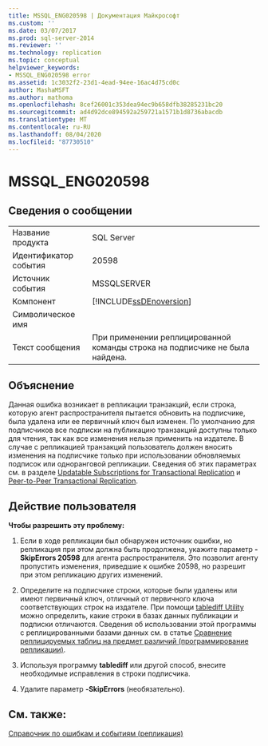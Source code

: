 ```yaml
---
title: MSSQL_ENG020598 | Документация Майкрософт
ms.custom: ''
ms.date: 03/07/2017
ms.prod: sql-server-2014
ms.reviewer: ''
ms.technology: replication
ms.topic: conceptual
helpviewer_keywords:
- MSSQL_ENG020598 error
ms.assetid: 1c3032f2-23d1-4ead-94ee-16ac4d75cd0c
author: MashaMSFT
ms.author: mathoma
ms.openlocfilehash: 8cef26001c353dea94ec9b658dfb38285231bc20
ms.sourcegitcommit: ad4d92dce894592a259721a1571b1d8736abacdb
ms.translationtype: MT
ms.contentlocale: ru-RU
ms.lasthandoff: 08/04/2020
ms.locfileid: "87730510"
---
```

# <a name="mssql_eng020598"></a>MSSQL_ENG020598
    
## <a name="message-details"></a>Сведения о сообщении  
  
|||  
|-|-|  
|Название продукта|SQL Server|  
|Идентификатор события|20598|  
|Источник события|MSSQLSERVER|  
|Компонент|[!INCLUDE[ssDEnoversion](../../includes/ssdenoversion-md.md)]|  
|Символическое имя||  
|Текст сообщения|При применении реплицированной команды строка на подписчике не была найдена.|  
  
## <a name="explanation"></a>Объяснение  
 Данная ошибка возникает в репликации транзакций, если строка, которую агент распространителя пытается обновить на подписчике, была удалена или ее первичный ключ был изменен. По умолчанию для подписчиков все подписки на публикацию транзакций доступны только для чтения, так как все изменения нельзя применить на издателе. В случае с репликацией транзакций пользователь должен вносить изменения на подписчике только при использовании обновляемых подписок или одноранговой репликации. Сведения об этих параметрах см. в разделе [Updatable Subscriptions for Transactional Replication](transactional/updatable-subscriptions-for-transactional-replication.md) и [Peer-to-Peer Transactional Replication](transactional/peer-to-peer-transactional-replication.md).  
  
## <a name="user-action"></a>Действие пользователя  
 **Чтобы разрешить эту проблему:**  
  
1.  Если в ходе репликации был обнаружен источник ошибки, но репликация при этом должна быть продолжена, укажите параметр **-SkipErrors 20598** для агента распространителя. Это позволит агенту пропустить изменения, приведшие к ошибке 20598, но разрешит при этом репликацию других изменений.  
  
2.  Определите на подписчике строки, которые были удалены или имеют первичный ключ, отличный от первичного ключа соответствующих строк на издателе. При помощи [tablediff Utility](../../tools/tablediff-utility.md) можно определить, какие строки в базах данных публикации и подписки отличаются. Сведения об использовании этой программы с реплицированными базами данных см. в статье [Сравнение реплицируемых таблиц на предмет различий (программирование репликации)](administration/compare-replicated-tables-for-differences-replication-programming.md).  
  
3.  Используя программу **tablediff** или другой способ, внесите необходимые исправления в строки подписчика.  
  
4.  Удалите параметр **-SkipErrors** (необязательно).  
  
## <a name="see-also"></a>См. также:  
 [Справочник по ошибкам и событиям (репликация)](errors-and-events-reference-replication.md)  
  
  
